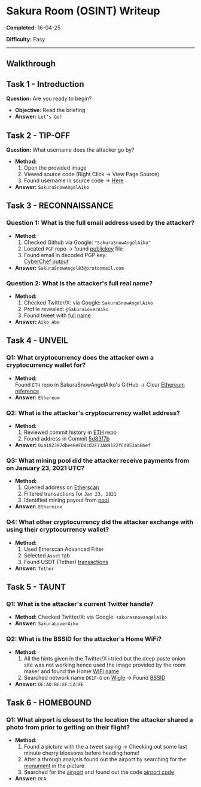 #  Sakura Room (OSINT) Writeup  

**Completed:** 16-04-25 

**Difficulty:**  Easy 
 

---

##  Walkthrough

## Task 1 - Introduction
**Question:** Are you ready to begin?
- **Objective:** Read the briefing 
- **Answer:** `Let's Go!` 

## Task 2 - TIP-OFF
**Question:** What username does the attacker go by?
- **Method:**
  1. Open the provided image
  2. Viewed source code (Right Click → View Page Source)
  3.  Found username in source code → [Here](screenshots/tip-off.png)
- **Answer:** `SakuraSnowAngelAiko`

## Task 3 - RECONNAISSANCE

### Question 1: What is the full email address used by the attacker?
- **Method:**
  1. Checked Github via Google: `"SakuraSnowAngelAiko"`
  2. Located `PGP` repo → found [publickey](screenshots/PGP.png) file
  3. Found email in decoded PGP key:  
  [CyberChef output](screenshots/cyberchef.png)
- **Answer:** `SakuraSnowAngel83@protonmail.com`

### Question 2: What is the attacker's full real name?
- **Method:**
  1. Checked Twitter/X: via Google: `SakuraSnowAngelAiko `
  2. Profile revealed: `@SakuraLoverAiko`
  3. Found tweet with [full name](screenshots/fullname.png)
- **Answer:** `Aiko Abe`

## Task 4 - UNVEIL

### Q1: What cryptocurrency does the attacker own a cryptocurrency wallet for?
- **Method:**  
  Found `ETH` repo in SakuraSnowAngelAiko's GitHub → Clear   [Ethereum reference](screenshots/etherium.png)
- **Answer:** `Ethereum`  

### Q2: What is the attacker's cryptocurrency wallet address?
- **Method:**
  1. Reviewed commit history in [ETH](screenshots/walletaddress1.png) repo
  2. Found address in Commit [5d83f7b](screenshots/walletaddress2.png)
- **Answer:** `0xa102397dbeeBeFD8cD2F73A89122fCdB53abB6ef`  

### Q3: What mining pool did the attacker receive payments from on January 23, 2021 UTC?
- **Method:**
  1. Queried address on [Etherscan](https://etherscan.io)
  2. Filtered transactions for `Jan 23, 2021`
  3. Identified mining payout from [pool](screenshots/payment.png)
- **Answer:** `Ethermine`  

### Q4: What other cryptocurrency did the attacker exchange with using their cryptocurrency wallet?
- **Method:**  
  1. Used Etherscan Advanced Filter 
  2. Selected `Asset` tab  
  3. Found USDT (Tether) [transactions](screenshots/othercrypto.png)
- **Answer:** `Tether`

## Task 5 - TAUNT

### Q1: What is the attacker's current Twitter handle?
- **Method:**
    Checked Twitter/X: via Google: `sakurasnowangelaiko `
- **Answer:** `SakuraLoverAiko`

### Q2: What is the BSSID for the attacker's Home WiFi? 
- **Method:**
  1. All the hints given in the Twitter/X i tried but the deep paste onion site was not working hence used the image provided by the room maker and found the Home [WIFI name](screenshots/darkweb.png)
  2. Searched network name `DK1F-G` on [Wigle](https://wigle.net/) → Found [BSSID](screenshots/wigle.png)
- **Answer:** `DE:AD:BE:EF:CA:FE`

## Task 6 - HOMEBOUND

### Q1: What airport is closest to the location the attacker shared a photo from prior to getting on their flight?
- **Method:**  
  1. Found a picture with the a tweet saying -> Checking out some last minute cherry blossoms before heading home!
  2. After a through analysis found out the airport by searching for the [monument](screenshots/twitterpic.png) in the picture
  3. Searched for the [airport](https://www.nationsonline.org/oneworld/IATA_Codes/airport_code_list.htm) and found out the code [airport code](screenshots/airportcode.png)
- **Answer:** `DCA`  
